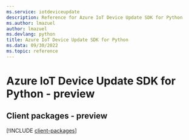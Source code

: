 ```yaml
---
ms.service: iotdeviceupdate
description: Reference for Azure IoT Device Update SDK for Python
ms.author: lmazuel
author: lmazuel
ms.devlang: python
title: Azure IoT Device Update SDK for Python
ms.data: 09/30/2022
ms.topic: reference
---
```

# Azure IoT Device Update SDK for Python - preview

## Client packages - preview
[!INCLUDE [client-packages](iot-device-update-client-index.md)]